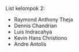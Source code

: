 List kelompok 2:

- Raymond Anthony Theja
- Dennis Chandrian
- Luis Indracahya
- Kevin Hans Christiono
- Andre Antolis
